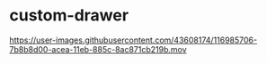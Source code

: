 # custom-drawer

https://user-images.githubusercontent.com/43608174/116985706-7b8b8d00-acea-11eb-885c-8ac871cb219b.mov


